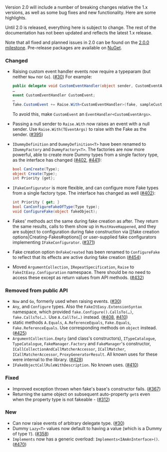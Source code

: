 Version 2.0 will include a number of breaking changes relative the 1.x versions, as well as some bug fixes and new functionality. Here are some highlights.

Until 2.0 is released, everything here is subject to change. The rest of the documentation has not been updated and reflects the latest 1.x release.

Note that all fixed and planned issues in 2.0 can be found on the [2.0.0 milestone](https://github.com/FakeItEasy/FakeItEasy/issues?q=milestone%3A2.0.0). Pre-release packages are available on [NuGet](https://www.nuget.org/packages/FakeItEasy).

### Changed
* Raising custom event handler events now require a typeparam (but neither `Now` nor `Go`). ([#30](https://github.com/FakeItEasy/FakeItEasy/issues/30)) For example:

  ```C#
  public delegate void CustomEventHandler(object sender, CustomEventArgs e);
  …
  event CustomEventHandler CustomEvent;
  …
  fake.CustomEvent += Raise.With<CustomEventHandler>(fake, sampleCustomEventArgs);
  ```

  To avoid this, make `CustomEvent` an `EventHandler<CustomEventArgs>`.
* Passing a null sender to `Raise.With` now raises an event with a null sender. Use `Raise.With(TEventArgs)` to raise with the Fake as the sender. ([#395](https://github.com/FakeItEasy/FakeItEasy/issues/395))
* `IDummyDefinition` and `DummyDefinition<T>` have been renamed to `IDummyFactory` and `DummyFactory<T>`. The factories are now more powerful, able to create more Dummy types from a single factory type, as the interface has changed ([#402](https://github.com/FakeItEasy/FakeItEasy/issues/402), [#441](https://github.com/FakeItEasy/FakeItEasy/issues/441)):

  ```c#
  bool CanCreate(Type);
  object Create(Type);
  int Priority {get}; 
  ```
* `IFakeConfigurator` is more flexible, and can configure more Fake types from a single factory type. The interface has changed as well ([#402](https://github.com/FakeItEasy/FakeItEasy/issues/402)):

  ```c#
  int Priority { get; }
  bool CanConfigureFakeOfType(Type type);
  void ConfigureFake(object fakeObject);
  ```   

* Fakes' methods act the same during fake creation as after. They return the same results, calls to them show up in `MustHaveHappened`, and they are subject to configuration during fake construction via [[fake creation options|Creating-Fakes#options]] or user-supplied fake configurators implementing `IFakeConfigurator`. ([#371](https://github.com/FakeItEasy/FakeItEasy/issues/371))

* Fake creation option `OnFakeCreated` has been renamed to `ConfigureFake` to reflect that its effects are active during fake creation ([#454](https://github.com/FakeItEasy/FakeItEasy/issues/454))

* Moved `ArgumentCollection`, `IRepeatSpecification`, `Raise` to `FakeItEasy.Configuration` namespace. There should be no need to access these except as return values from API methods. ([#432](https://github.com/FakeItEasy/FakeItEasy/issues/432))

### Removed from public API
* `Now` and `Go`, formerly used when raising events. ([#30](https://github.com/FakeItEasy/FakeItEasy/issues/30))
* `Any`, and `Configure` types. Also the `FakeItEasy.ExtensionSyntax` namespace, which provided `fake.Configure().CallsTo(…)`, `fake.CallsTo(…)`. Use `A.CallTo(…)` instead. ([#408](https://github.com/FakeItEasy/FakeItEasy/issues/408), [#410](https://github.com/FakeItEasy/FakeItEasy/issues/410))
* static methods `A.Equals`, `A.ReferenceEquals`, `Fake.Equals`, `Fake.ReferenceEquals`. Use corresponding methods on `object` instead. ([#425](https://github.com/FakeItEasy/FakeItEasy/issues/425))
* `ArgumentCollection.Empty` (and class's constructors), `ITypeCatalogue`, `TypeCatalogue`, `FakeManager.Factory` and `FakeManager`'s constructor, `ICallCollectionAndCallMatcherAccessor`, `ICallMatcher`, `ICallMatcherAccessor`, `ProxyGeneratorResult`. All known uses for these were internal to the library. ([#428](https://github.com/FakeItEasy/FakeItEasy/issues/428))
* `IFakeObjectCallRuleWithDescription`. No known uses. ([#410](https://github.com/FakeItEasy/FakeItEasy/issues/410)) 

### Fixed
* Improved exception thrown when fake's base's constructor fails. ([#367](https://github.com/FakeItEasy/FakeItEasy/issues/367))
* Returning the same object on subsequent auto-property `get`s even when the property type is not fakeable - ([#312](https://github.com/FakeItEasy/FakeItEasy/issues/312))

### New
* Can now raise events of arbitrary delegate type. ([#30](https://github.com/FakeItEasy/FakeItEasy/issues/30))
* Dummy `Lazy<T>` values now default to having a value (which is a Dummy of type `T`). ([#358](https://github.com/FakeItEasy/FakeItEasy/issues/358))
* `Implements` now has a generic overload: `Implements<IAmAnInterface>()`. ([#470](https://github.com/FakeItEasy/FakeItEasy/issues/470))